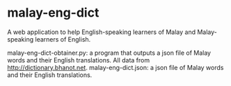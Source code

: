 # malay-eng-dict
A web application to help English-speaking learners of Malay and Malay-speaking learners of English.

malay-eng-dict-obtainer.py: a program that outputs a json file of Malay words and their English translations. All data from http://dictionary.bhanot.net.
malay-eng-dict.json: a json file of Malay words and their English translations.
